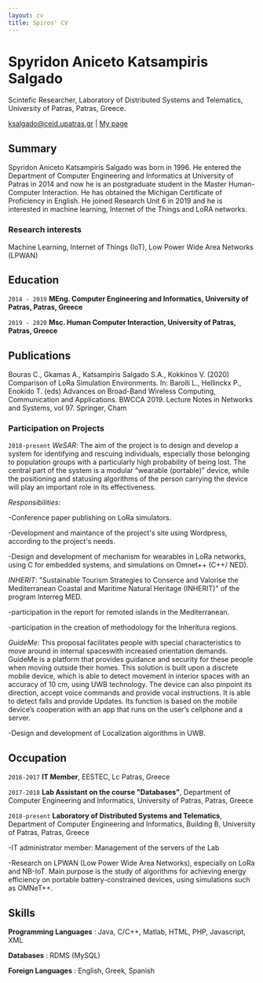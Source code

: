 ```yaml
---
layout: cv
title: Spiros' CV
---
```

# Spyridon Aniceto Katsampiris Salgado
Scintefic Researcher, Laboratory of Distributed Systems and Telematics, University of Patras, Patras, Greece.

<div id="webaddress">
<a href="ksalgado@ceid.upatras.gr">ksalgado@ceid.upatras.gr</a>
| <a href="http://ru6.cti.gr/ru6/users/spyridon-aniceto-katsampiris-salgado">My page</a>
</div>


## Summary

Spyridon Aniceto Katsampiris Salgado was born in 1996. He entered the Department of Computer Engineering and Informatics at University of Patras in 2014 and now he is an postgraduate student in the Master Human-Computer Interaction. He has obtained the Michigan Certificate of Proficiency in English. He joined Research Unit 6 in 2019 and he is interested in machine learning, Internet of the Things and LoRA networks.


### Research interests

Machine Learning, Internet of Things (IoT), Low Power Wide Area Networks (LPWAN)


## Education

`2014 - 2019`
__MEng. Computer Engineering and Informatics, University of Patras, Patras, Greece__


`2019 - 2020`
__Msc. Human Computer Interaction, University of Patras, Patras, Greece__



## Publications

<!-- A list is also available [online](http://scholar.google.co.uk/citations?user=LTOTl0YAAAAJ) -->
Bouras C., Gkamas A., Katsampiris Salgado S.A., Kokkinos V. (2020) Comparison of LoRa Simulation Environments. In: Barolli L., Hellinckx P., Enokido T. (eds) Advances on Broad-Band Wireless Computing, Communication and Applications. BWCCA 2019. Lecture Notes in Networks and Systems, vol 97. Springer, Cham


### Participation on Projects

`2018-present`
_WeSAR_: The aim of the project is to design and develop a system for identifying and rescuing individuals, especially those belonging to population groups with a particularly high probability of being lost. The central part of the system is a modular “wearable (portable)” device, while the positioning and statusing algorithms of the person carrying the device will play an important role in its effectiveness.

  _Responsibilities_:
  
  -Conference paper publishing on LoRa simulators.
  
  -Development and maintance of the project's site using Wordpress, according to the project's needs.
  
  -Design and development of mechanism for wearables in LoRa networks, using C for embedded systems, and simulations on Omnet++ (C++/      NED).

_INHERIT_:  "Sustainable Tourism Strategies to Conserce and Valorise the Mediterranean Coastal and Maritime Natural Heritage (INHERIT)" of the program Interreg MED.

  -participation in the report for remoted islands in the Mediterranean.
  
  -participation in the creation of methodology for the Inheritura regions.

_GuideMe_: This proposal facilitates people with special characteristics to  move around in internal spaceswith increased orientation demands. GuideMe is a platform that provides guidance and security for these people when moving outside their homes. This solution is built upon a discrete mobile device, which is able to detect movement in interior spaces with an accuracy of 10 cm, using UWB technology. The device can also pinpoint its direction, accept voice commands and provide vocal instructions. It is able to detect falls and provide Updates. Its function is based on the mobile device’s cooperation with an app that runs on the user’s cellphone and a server.

-Design and development of Localization algorithms in UWB.

## Occupation

`2016-2017`
__IT Member__, EESTEC, Lc Patras, Greece

`2017-2018`
__Lab Assistant on the course "Databases"__, Department of Computer Engineering and Informatics, University of Patras, Patras, Greece

`2018-present`
__Laboratory of Distributed Systems and Telematics__, Department of Computer Engineering and Informatics, Building B, University of Patras, Patras, Greece

-IT administrator member: Management of the servers of the Lab

-Research on LPWAN (Low Power Wide Area Networks), especially on LoRa and NB-IoT. 
Main purpose is the study of algorithms for achieving energy efficiency on portable battery-constrained devices, using simulations such as OMNeT++.


## Skills

__Programming Languages__ : Java, C/C++, Matlab, HTML, PHP, Javascript, XML

__Databases__ : RDMS (MySQL)

__Foreign Languages__ : English, Greek, Spanish

<!-- ### Footer

Last updated: May 2013 -->


